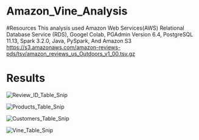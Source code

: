# Amazon_Vine_Analysis

#Resources
This analysis used Amazon Web Services(AWS) Relational Database Service (RDS), Googel Colab, PGAdmin Version 6.4, PostgreSQL 11.13, Spark 3.2.0, Java, PySpark, And Amazon S3 https://s3.amazonaws.com/amazon-reviews-pds/tsv/amazon_reviews_us_Outdoors_v1_00.tsv.gz

# Results


![Review_ID_Table_Snip](https://user-images.githubusercontent.com/90878901/149685903-51679154-8b4b-41de-94a1-8d492fd425d4.jpg)


![Products_Table_Snip](https://user-images.githubusercontent.com/90878901/149685898-ef7375e1-c5ed-4b05-92c7-df0015f6e13b.jpg)


![Customers_Table_Snip](https://user-images.githubusercontent.com/90878901/149685931-e10adee6-e496-4a4a-af81-69d4130bed38.jpg)


![Vine_Table_Snip](https://user-images.githubusercontent.com/90878901/149685914-b63e7f44-c816-4aeb-ad12-2411be7605c7.jpg)
